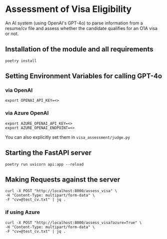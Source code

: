 # Assessment of Visa Eligibility
An AI system (using OpenAI's GPT-4o) to parse information from a resume/cv file and assess 
whether the candidate qualifies for an O1A visa or not.

## Installation of the module and all requirements
```angular2html
poetry install
```

## Setting Environment Variables for calling GPT-4o
### via OpenAI
```angular2html
export OPENAI_API_KEY=<>
```
### via Azure OpenAI
```angular2html
export AZURE_OPENAI_API_KEY=<>
export AZURE_OPENAI_ENDPOINT=<>
```

You can also explicitly set them in ``visa_assessment/judge.py``

## Starting the FastAPI server
```angular2html
poetry run uvicorn api:app --reload
```

## Making Requests against the server

```angular2html
curl -X POST "http://localhost:8000/assess_visa" \
-H "Content-Type: multipart/form-data" \
-F "cv=@test_cv.txt" | jq .
```

### if using Azure
```angular2html
curl -X POST "http://localhost:8000/assess_visa?azure=True" \
-H "Content-Type: multipart/form-data" \
-F "cv=@test_cv.txt" | jq .
```

     